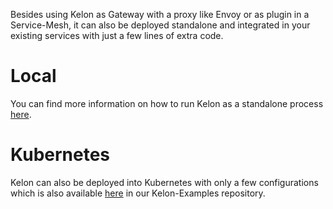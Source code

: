 Besides using Kelon as Gateway with a proxy like Envoy or as plugin in a Service-Mesh, it can also be deployed standalone and integrated in your existing services with just a few lines of extra code.

# Local

You can find more information on how to run Kelon as a standalone process [here](/core/overview/example/Run-Example/#from-source).

# Kubernetes

Kelon can also be deployed into Kubernetes with only a few configurations which is also available [here](https://github.com/Foundato/kelon-examples/tree/master/kube-mgmt-kelon-example) in our Kelon-Examples repository.

